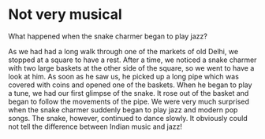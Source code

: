 # Not very musical

What happened when the snake charmer began to play jazz?

As we had had a long walk through one of the markets of old Delhi, we stopped at a square to have a rest. After a time, we noticed a snake charmer with two large baskets at the other side of the square, so we went to have a look at him. As soon as he saw us, he picked up a long pipe which was covered with coins and opened one of the baskets. When he began to play a tune, we had our first glimpse of the snake. It rose out of the basket and began to follow the movements of the pipe. We were very much surprised when the snake charmer suddenly began to play jazz and modern pop songs. The snake, however, continued to dance slowly. It obviously could not tell the difference between Indian music and jazz!
